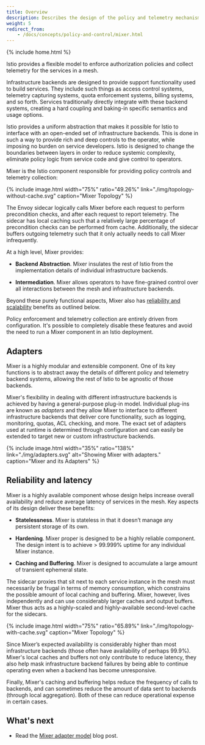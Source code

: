 ```yaml
---
title: Overview
description: Describes the design of the policy and telemetry mechanisms.
weight: 5
redirect_from:
    - /docs/concepts/policy-and-control/mixer.html
---
```


{% include home.html %}

Istio provides a flexible model to enforce authorization policies and collect telemetry for the
services in a mesh.

Infrastructure backends are designed to provide support functionality
used to build services. They include such things as access control systems,
telemetry capturing systems, quota enforcement systems, billing systems, and so
forth. Services traditionally directly integrate with these backend systems,
creating a hard coupling and baking-in specific semantics and usage options.

Istio provides a uniform abstraction that makes it possible for Istio to interface with
an open-ended set of infrastructure backends. This is done in such a way to provide rich
and deep controls to the operator, while imposing no burden on service developers.
Istio is designed to change the boundaries between layers in order to reduce
systemic complexity, eliminate policy logic from service code and give
control to operators.

Mixer is the Istio component responsible for providing policy controls and telemetry collection:

{% include image.html width="75%" ratio="49.26%"
    link="./img/topology-without-cache.svg"
    caption="Mixer Topology"
    %}

The Envoy sidecar logically calls Mixer before each request to perform precondition checks, and after each request to report telemetry.
The sidecar has local caching such that a relatively large percentage of precondition checks can be performed from cache. Additionally, the
sidecar buffers outgoing telemetry such that it only actually needs to call Mixer infrequently.

At a high level, Mixer provides:

* **Backend Abstraction**. Mixer insulates the rest of Istio from the implementation details of individual infrastructure backends.

* **Intermediation**. Mixer allows operators to have fine-grained control over all interactions between the mesh and infrastructure backends.

Beyond these purely functional aspects, Mixer also has [reliability and scalability](#reliability-and-latency) benefits as outlined below.

Policy enforcement and telemetry collection are entirely driven from configuration.
It's possible to completely disable these features and avoid the need to run a
Mixer component in an Istio deployment.

## Adapters

Mixer is a highly modular and extensible component. One of its key functions is
to abstract away the details of different policy and telemetry backend systems,
allowing the rest of Istio to be agnostic of those backends.

Mixer's flexibility in dealing with different infrastructure backends is
achieved by having a general-purpose plug-in model. Individual plug-ins are
known as *adapters* and they allow Mixer to interface to different
infrastructure backends that deliver core functionality, such as logging,
monitoring, quotas, ACL checking, and more. The exact set of
adapters used at runtime is determined through configuration and can easily be
extended to target new or custom infrastructure backends.

{% include image.html width="35%" ratio="138%"
    link="./img/adapters.svg"
    alt="Showing Mixer with adapters."
    caption="Mixer and its Adapters"
    %}

## Reliability and latency

Mixer is a highly available component whose design helps increase overall availability and reduce average latency
of services in the mesh. Key aspects of its design deliver these benefits:

* **Statelessness**. Mixer is stateless in that it doesn’t manage any persistent storage of its own.

* **Hardening**. Mixer proper is designed to be a highly reliable component. The design intent is to achieve > 99.999% uptime for any individual Mixer instance.

* **Caching and Buffering**. Mixer is designed to accumulate a large amount of transient ephemeral state.

The sidecar proxies that sit next to each service instance in the mesh must necessarily be frugal in terms of memory consumption, which constrains the possible amount of local
caching and buffering. Mixer, however, lives independently and can use considerably larger caches and output buffers. Mixer thus acts as a highly-scaled and highly-available second-level
cache for the sidecars.

{% include image.html width="75%" ratio="65.89%"
    link="./img/topology-with-cache.svg"
    caption="Mixer Topology"
    %}

Since Mixer’s expected availability is considerably higher than most infrastructure backends (those often have availability of perhaps 99.9%). Mixer's local
caches and buffers not only contribute to reduce latency, they also help mask infrastructure backend failures by being able to continue operating
even when a backend has become unresponsive.

Finally, Mixer's caching and buffering helps reduce the frequency of calls to backends, and can sometimes reduce the amount of data
sent to backends (through local aggregation). Both of these can reduce operational expense in certain cases.

## What's next

* Read the [Mixer adapter model]({{home}}/blog/2017/adapter-model.html) blog post.
